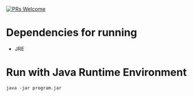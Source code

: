 [![PRs Welcome](https://img.shields.io/badge/PRs-welcome-brightgreen.svg?style=flat-square)](http://makeapullrequest.com)
# Dependencies for running 
* JRE
# Run with Java Runtime Environment
` java -jar program.jar `
